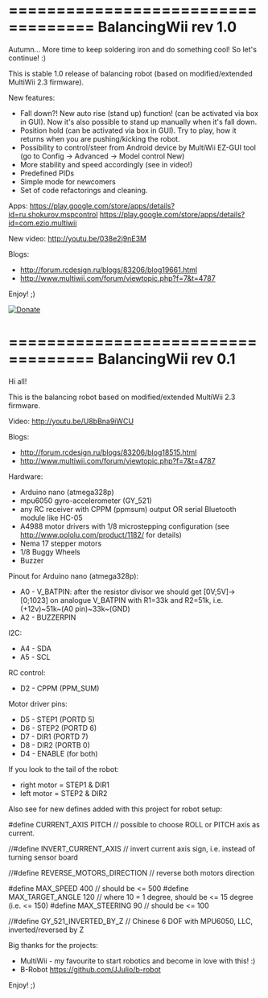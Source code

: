 
===================================
BalancingWii rev 1.0 
===================================

Autumn... More time to keep soldering iron and do something cool! So let's continue! :)

This is stable 1.0 release of balancing robot (based on modified/extended MultiWii 2.3 firmware).

New features:
 - Fall down?! New auto rise (stand up) function! (can be activated via box in GUI). 
   Now it's also possible to stand up manually when it's fall down.
 - Position hold (can be activated via box in GUI). 
   Try to play, how it returns when  you are pushing/kicking the robot.
 - Possibility to control/steer from Android device by MultiWii EZ-GUI tool (go to Config -> Advanced -> Model control New) 
 - More stability and speed accordingly (see in video!)
 - Predefined PIDs
 - Simple mode for newcomers
 - Set of code refactorings and cleaning.

Apps:
https://play.google.com/store/apps/details?id=ru.shokurov.mspcontrol
https://play.google.com/store/apps/details?id=com.ezio.multiwii

New video: 
http://youtu.be/038e2j9nE3M

Blogs:
- http://forum.rcdesign.ru/blogs/83206/blog19661.html
- http://www.multiwii.com/forum/viewtopic.php?f=7&t=4787

Enjoy! ;)  

[![Donate](https://www.paypalobjects.com/en_US/i/btn/btn_donate_LG.gif)](https://paypal.me/arhutich)


===================================
BalancingWii rev 0.1 
===================================

Hi all! 

This is the balancing robot based on modified/extended MultiWii 2.3 firmware.

Video: 
http://youtu.be/U8bBna9iWCU

Blogs:
- http://forum.rcdesign.ru/blogs/83206/blog18515.html
- http://www.multiwii.com/forum/viewtopic.php?f=7&t=4787


Hardware:
- Arduino nano (atmega328p)
- mpu6050 gyro-accelerometer (GY_521)
- any RC receiver with CPPM (ppmsum) output OR serial Bluetooth module like HC-05
- A4988 motor drivers with 1/8 microstepping configuration (see http://www.pololu.com/product/1182/ for details)
- Nema 17 stepper motors
- 1/8 Buggy Wheels
- Buzzer 


Pinout for Arduino nano (atmega328p):

- A0 - V_BATPIN: after the resistor divisor we should get [0V;5V]->[0;1023] on analogue V_BATPIN with R1=33k and R2=51k, 
     i.e. (+12v)~51k~(A0 pin)~33k~(GND)
- A2 - BUZZERPIN

I2C:
- A4 - SDA
- A5 - SCL

RC control:
- D2 - CPPM (PPM_SUM)

Motor driver pins:
- D5 - STEP1 (PORTD 5)
- D6 - STEP2 (PORTD 6)
- D7 - DIR1 (PORTD 7)
- D8 - DIR2 (PORTB 0)
- D4 - ENABLE (for both)

If you look to the tail of the robot:
- right motor = STEP1 & DIR1
- left motor  = STEP2 & DIR2

   
Also see for new defines added with this project for robot setup:
    
  #define CURRENT_AXIS    PITCH       // possible to choose ROLL or PITCH axis as current.
  
  //#define INVERT_CURRENT_AXIS       // invert current axis sign, i.e. instead of turning sensor board
  
  //#define REVERSE_MOTORS_DIRECTION  // reverse both motors direction

  #define MAX_SPEED           400  // should be <= 500
  #define MAX_TARGET_ANGLE    120  // where 10 = 1 degree, should be <= 15 degree (i.e. <= 150) 
  #define MAX_STEERING        90   // should be <= 100 
  
  
  //#define GY_521_INVERTED_BY_Z  // Chinese 6  DOF with  MPU6050, LLC, inverted/reversed by Z
   

Big thanks for the projects:
- MultiWii - my favourite to start robotics and become in love with this!  :)
- B-Robot https://github.com/JJulio/b-robot    
   

Enjoy! ;)
